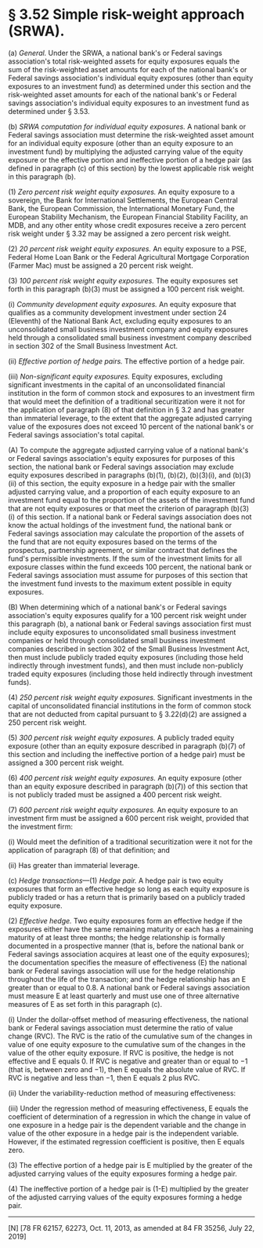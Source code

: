 # § 3.52   Simple risk-weight approach (SRWA).

(a) *General.* Under the SRWA, a national bank's or Federal savings association's total risk-weighted assets for equity exposures equals the sum of the risk-weighted asset amounts for each of the national bank's or Federal savings association's individual equity exposures (other than equity exposures to an investment fund) as determined under this section and the risk-weighted asset amounts for each of the national bank's or Federal savings association's individual equity exposures to an investment fund as determined under § 3.53.


(b) *SRWA computation for individual equity exposures.* A national bank or Federal savings association must determine the risk-weighted asset amount for an individual equity exposure (other than an equity exposure to an investment fund) by multiplying the adjusted carrying value of the equity exposure or the effective portion and ineffective portion of a hedge pair (as defined in paragraph (c) of this section) by the lowest applicable risk weight in this paragraph (b).


(1) *Zero percent risk weight equity exposures.* An equity exposure to a sovereign, the Bank for International Settlements, the European Central Bank, the European Commission, the International Monetary Fund, the European Stability Mechanism, the European Financial Stability Facility, an MDB, and any other entity whose credit exposures receive a zero percent risk weight under § 3.32 may be assigned a zero percent risk weight.


(2) *20 percent risk weight equity exposures.* An equity exposure to a PSE, Federal Home Loan Bank or the Federal Agricultural Mortgage Corporation (Farmer Mac) must be assigned a 20 percent risk weight.


(3) *100 percent risk weight equity exposures.* The equity exposures set forth in this paragraph (b)(3) must be assigned a 100 percent risk weight.


(i) *Community development equity exposures.* An equity exposure that qualifies as a community development investment under section 24 (Eleventh) of the National Bank Act, excluding equity exposures to an unconsolidated small business investment company and equity exposures held through a consolidated small business investment company described in section 302 of the Small Business Investment Act.


(ii) *Effective portion of hedge pairs.* The effective portion of a hedge pair.


(iii) *Non-significant equity exposures.* Equity exposures, excluding significant investments in the capital of an unconsolidated financial institution in the form of common stock and exposures to an investment firm that would meet the definition of a traditional securitization were it not for the application of paragraph (8) of that definition in § 3.2 and has greater than immaterial leverage, to the extent that the aggregate adjusted carrying value of the exposures does not exceed 10 percent of the national bank's or Federal savings association's total capital.


(A) To compute the aggregate adjusted carrying value of a national bank's or Federal savings association's equity exposures for purposes of this section, the national bank or Federal savings association may exclude equity exposures described in paragraphs (b)(1), (b)(2), (b)(3)(i), and (b)(3)(ii) of this section, the equity exposure in a hedge pair with the smaller adjusted carrying value, and a proportion of each equity exposure to an investment fund equal to the proportion of the assets of the investment fund that are not equity exposures or that meet the criterion of paragraph (b)(3)(i) of this section. If a national bank or Federal savings association does not know the actual holdings of the investment fund, the national bank or Federal savings association may calculate the proportion of the assets of the fund that are not equity exposures based on the terms of the prospectus, partnership agreement, or similar contract that defines the fund's permissible investments. If the sum of the investment limits for all exposure classes within the fund exceeds 100 percent, the national bank or Federal savings association must assume for purposes of this section that the investment fund invests to the maximum extent possible in equity exposures.


(B) When determining which of a national bank's or Federal savings association's equity exposures qualify for a 100 percent risk weight under this paragraph (b), a national bank or Federal savings association first must include equity exposures to unconsolidated small business investment companies or held through consolidated small business investment companies described in section 302 of the Small Business Investment Act, then must include publicly traded equity exposures (including those held indirectly through investment funds), and then must include non-publicly traded equity exposures (including those held indirectly through investment funds).


(4) *250 percent risk weight equity exposures.* Significant investments in the capital of unconsolidated financial institutions in the form of common stock that are not deducted from capital pursuant to § 3.22(d)(2) are assigned a 250 percent risk weight.


(5) *300 percent risk weight equity exposures.* A publicly traded equity exposure (other than an equity exposure described in paragraph (b)(7) of this section and including the ineffective portion of a hedge pair) must be assigned a 300 percent risk weight. 


(6) *400 percent risk weight equity exposures.* An equity exposure (other than an equity exposure described in paragraph (b)(7)) of this section that is not publicly traded must be assigned a 400 percent risk weight. 


(7) *600 percent risk weight equity exposures.* An equity exposure to an investment firm must be assigned a 600 percent risk weight, provided that the investment firm: 


(i) Would meet the definition of a traditional securitization were it not for the application of paragraph (8) of that definition; and 


(ii) Has greater than immaterial leverage. 


(c) *Hedge transactions*—(1) *Hedge pair.* A hedge pair is two equity exposures that form an effective hedge so long as each equity exposure is publicly traded or has a return that is primarily based on a publicly traded equity exposure. 


(2) *Effective hedge.* Two equity exposures form an effective hedge if the exposures either have the same remaining maturity or each has a remaining maturity of at least three months; the hedge relationship is formally documented in a prospective manner (that is, before the national bank or Federal savings association acquires at least one of the equity exposures); the documentation specifies the measure of effectiveness (E) the national bank or Federal savings association will use for the hedge relationship throughout the life of the transaction; and the hedge relationship has an E greater than or equal to 0.8. A national bank or Federal savings association must measure E at least quarterly and must use one of three alternative measures of E as set forth in this paragraph (c). 


(i) Under the dollar-offset method of measuring effectiveness, the national bank or Federal savings association must determine the ratio of value change (RVC). The RVC is the ratio of the cumulative sum of the changes in value of one equity exposure to the cumulative sum of the changes in the value of the other equity exposure. If RVC is positive, the hedge is not effective and E equals 0. If RVC is negative and greater than or equal to −1 (that is, between zero and −1), then E equals the absolute value of RVC. If RVC is negative and less than −1, then E equals 2 plus RVC. 


(ii) Under the variability-reduction method of measuring effectiveness: 


(iii) Under the regression method of measuring effectiveness, E equals the coefficient of determination of a regression in which the change in value of one exposure in a hedge pair is the dependent variable and the change in value of the other exposure in a hedge pair is the independent variable. However, if the estimated regression coefficient is positive, then E equals zero.


(3) The effective portion of a hedge pair is E multiplied by the greater of the adjusted carrying values of the equity exposures forming a hedge pair.


(4) The ineffective portion of a hedge pair is (1-E) multiplied by the greater of the adjusted carrying values of the equity exposures forming a hedge pair.



---

[N] [78 FR 62157, 62273, Oct. 11, 2013, as amended at 84 FR 35256, July 22, 2019]




